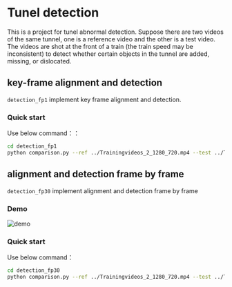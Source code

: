 # Tunel detection
This is a project for tunel abnormal detection. Suppose there are two videos of the same tunnel, one is a reference video and the other is a test video. The videos are shot at the front of a train (the train speed may be inconsistent) to detect whether certain objects in the tunnel are added, missing, or dislocated.

## key-frame alignment and detection
`detection_fp1` implement  key frame alignment and detection.

### Quick start
Use below command：：
```sh
cd detection_fp1
python comparison.py --ref ../Trainingvideos_2_1280_720.mp4 --test ../Test-2_1280_720.mp4
```

## alignment and detection frame by frame
`detection_fp30` implement  alignment and detection frame by frame
### Demo
![demo](./result/final_comparison_Trainingvideos_2_1280_720_vs_Test-2_1280_720_good2.gif)

### Quick start
Use below command：
```sh
cd detection_fp30
python comparison.py --ref ../Trainingvideos_2_1280_720.mp4 --test ../Test-2_1280_720.mp4
```
